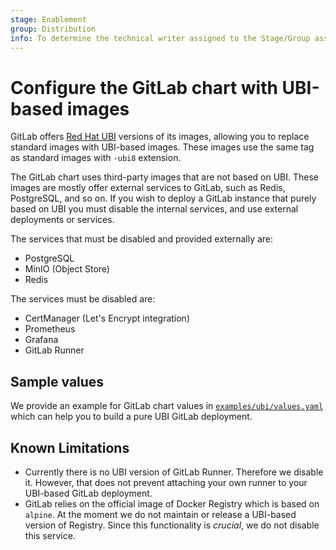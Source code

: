 ```yaml
---
stage: Enablement
group: Distribution
info: To determine the technical writer assigned to the Stage/Group associated with this page, see https://about.gitlab.com/handbook/engineering/ux/technical-writing/#designated-technical-writers
---
```


# Configure the GitLab chart with UBI-based images

GitLab offers [Red Hat UBI](https://www.redhat.com/en/blog/introducing-red-hat-universal-base-image)
versions of its images, allowing you to replace standard images with UBI-based
images. These images use the same tag as standard images with `-ubi8` extension.

The GitLab chart uses third-party images that are not based on UBI. These images
are mostly offer external services to GitLab, such as Redis, PostgreSQL, and so on.
If you wish to deploy a GitLab instance that purely based on UBI you must
disable the internal services, and use external deployments or services.

The services that must be disabled and provided externally are:

- PostgreSQL
- MinIO (Object Store)
- Redis

The services must be disabled are:

- CertManager (Let's Encrypt integration)
- Prometheus
- Grafana
- GitLab Runner

## Sample values

We provide an example for GitLab chart values in [`examples/ubi/values.yaml`](https://gitlab.com/gitlab-org/charts/gitlab/tree/master/examples/ubi/values.yaml)
which can help you to build a pure UBI GitLab deployment.

## Known Limitations

- Currently there is no UBI version of GitLab Runner. Therefore we disable it.
  However, that does not prevent attaching your own runner to your UBI-based
  GitLab deployment.
- GitLab relies on the official image of Docker Registry which is based on `alpine`.
  At the moment we do not maintain or release a UBI-based version of Registry. Since
  this functionality is _crucial_, we do not disable this service.
